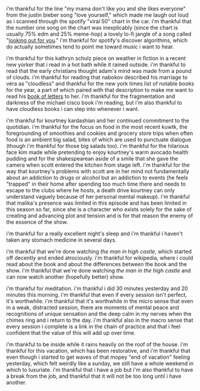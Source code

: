 i'm thankful for the line "my mama don't like you and she likes everyone" from the justin bieber song "love yourself," which made me laugh out loud as i scanned through the spotify "viral 50" chart in the car. i'm thankful that the number one song on the chart was inexplicably (since the chart is usually 75% edm and 25% meme-hop) a lovely lo-fi jangle of a song called "[looking out for you](https://www.youtube.com/watch?v=ZVQDHFgfssM)." i'm thankful for spotify's discover algorithms, which do actually sometimes tend to point me toward music i want to hear.

i'm thankful for this kathryn schulz piece on weather in fiction in a recent new yorker that i read in a hot bath while it rained outside. i'm thankful to read that the early christians thought adam's mind was made from a pound of clouds. i'm thankful for reading that nabokov described his marriage to véra as "cloudless" and thankful for the new york times list of notable books for the year, a part of which paired with that description to make me want to read his [book of letters](www.nytimes.com/2015/11/15/books/review/in-letters-to-vera-vladimir-nabokov-writes-to-his-wife.html?c=99b5004f-c4db-4ec3-b905-67a9b3d1a919) to her. i'm thankful for the fragmentation and darkness of the michael cisco book i'm reading, but i'm also thankful to have cloudless books i can step into whenever i want.

i'm thankful for kourtney kardashian and her continued commitment to the quotidian. i'm thankful for the focus on food in the most recent kuwtk, the foregrounding of smoothies and cookies and grocery store trips when often food is an ambient big salad, bites of which are used to punctuate dialogue (though i'm thankful for those big salads too). i'm thankful for the hilarious face kim made while pretending to enjoy kourtney's warm avocado health pudding and for the shakespearean aside of a smile that she gave the camera when scott entered the kitchen from stage left. i'm thankful for the way that kourtney's problems with scott are in her mind not fundamentally about an addiction to drugs or alcohol but an addiction to events (he feels "trapped" in their home after spending too much time there and needs to escape to the clubs where he hosts, a death drive kourtney can only understand vaguely because of her personal mental makeup). i'm thankful that malika's presence was limited in this episode and has been limited in this season so far, since she is a character who exists solely for the sake of creating and advancing plot and tension and is for that reason the enemy of the essence of the show.

i'm thankful for a really excellent night's sleep and i'm thankful i haven't taken any stomach medicine in several days.

i'm thankful that we're done watching _the man in high castle_, which started off decently and ended atrociously. i'm thankful for wikipedia, where i could read about the book and about the differences between the book and the show. i'm thankful that we're done watching _the man in the high castle_ and can now watch another (hopefully better) show.

i'm thankful for meditation. i'm thankful i did 30 minutes yesterday and 20 minutes this morning. i'm thankful that even if every session isn't perfect, it's worthwhile. i'm thankful that it's worthwhile in the micro sense that even in a weak, distracted session, there are moments of mental peace and recognitions of unique sensation and the deep calm in my nerves when the chimes ring and i return to the day. i'm thankful also in the macro sense that every session i complete is a link in the chain of practice and that i feel confident that the value of this will add up over time.

i'm thankful to be inside while it rains heavily on the roof of the house. i'm thankful for this vacation, which has been restorative, and i'm thankful that even though i started to get waves of that mopey "end of vacation" feeling yesterday, which felt weirdly like a sunday, we still have a whole weekend in which to luxuriate. i'm thankful that i have a job but i'm also thankful to have a break from the job, and thankful that it will not be too long until i have another.
